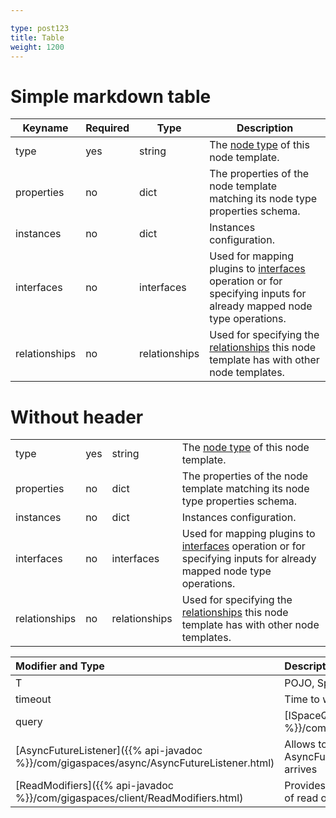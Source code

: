 ```yaml
---

type: post123
title: Table
weight: 1200
---
```


 

# Simple markdown table

Keyname       | Required | Type          | Description
-----------   | -------- | ----          | -----------
type          | yes      | string        | The [node type](dsl-spec-node-types.html) of this node template.
properties    | no       | dict          | The properties of the node template matching its node type properties schema.
instances     | no       | dict          | Instances configuration.
interfaces    | no       | interfaces    | Used for mapping plugins to [interfaces](dsl-spec-interfaces.html) operation or for specifying inputs for already mapped node type operations.
relationships | no       | relationships | Used for specifying the [relationships](dsl-spec-relationships.html) this node template has with other node templates.


# Without header

|      |  |           | |
|--------|-------|----|----------|
|type          | yes      | string        | The [node type](dsl-spec-node-types.html) of this node template.
|properties    | no       | dict          | The properties of the node template matching its node type properties schema.
|instances     | no       | dict          | Instances configuration.
|interfaces    | no       | interfaces    | Used for mapping plugins to [interfaces](dsl-spec-interfaces.html) operation or for specifying inputs for already mapped node type operations.
|relationships | no       | relationships | Used for specifying the [relationships](dsl-spec-relationships.html) this node template has with other node templates.

 

| Modifier and Type | Description | Default | Unit|
|:---------------|:------------|:--------|:----|
| T              | POJO, SpaceDocument|| |
|timeout         | Time to wait for the response| 0  |  milliseconds |
|query           | [ISpaceQuery]({{% api-javadoc %}}/com/gigaspaces/query/ISpaceQuery.html) |      | |
| [AsyncFutureListener]({{% api-javadoc %}}/com/gigaspaces/async/AsyncFutureListener.html) | Allows to register for a callback on an AsyncFuture to be notified when a result arrives||
| [ReadModifiers]({{% api-javadoc %}}/com/gigaspaces/client/ReadModifiers.html)| Provides modifiers to customize the behavior of read operations | NONE  |  |

 